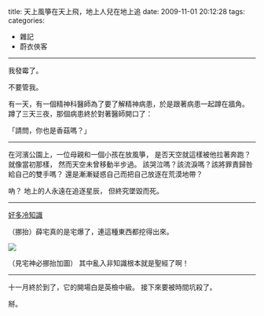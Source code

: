 title: 天上風箏在天上飛，地上人兒在地上追
date: 2009-11-01 20:12:28
tags:
categories:
- 雜記
- 蔚衣俠客
---

我發霉了。

不要管我。

有一天，有一個精神科醫師為了要了解精神病患，於是跟著病患一起蹲在牆角。
蹲了三天三夜，那個病患終於對著醫師開口了：

「請問，你也是香菇嗎？」

<!-- more -->

----

在河濱公園上，一位母親和一個小孩在放風箏，
是否天空就這樣被他拉著奔跑？就像當初那樣，
然而天空未曾移動半步過。
該哭泣嗎？該流淚嗎？該將罪責歸咎給自己的雙手嗎？
還是漸漸疑惑自己而把自己放逐在荒漠地帶？

吶？
地上的人永遠在追逐星辰，
但終究墜毀而死。

----

[好多冷知識]()

（挪抬）薛宅真的是宅爆了，連這種東西都挖得出來。

![](/blog/img/20091101-201228-1.jpg)

（見宅神必挪抬加圖）
其中亂入非知識根本就是聖經了啊！

----

十一月終於到了，它的開場白是英檢中級。
接下來要被時間坑殺了。

掰。